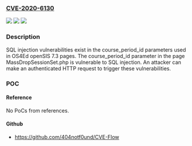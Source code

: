 ### [CVE-2020-6130](https://cve.mitre.org/cgi-bin/cvename.cgi?name=CVE-2020-6130)
![](https://img.shields.io/static/v1?label=Product&message=OS4ED&color=blue)
![](https://img.shields.io/static/v1?label=Version&message=n%2Fa&color=blue)
![](https://img.shields.io/static/v1?label=Vulnerability&message=CWE-89%3A%20Improper%20Neutralization%20of%20Special%20Elements%20used%20in%20an%20SQL%20Command%20('SQL%20Injection')&color=brighgreen)

### Description

SQL injection vulnerabilities exist in the course_period_id parameters used in OS4Ed openSIS 7.3 pages. The course_period_id parameter in the page MassDropSessionSet.php is vulnerable to SQL injection. An attacker can make an authenticated HTTP request to trigger these vulnerabilities.

### POC

#### Reference
No PoCs from references.

#### Github
- https://github.com/404notf0und/CVE-Flow

